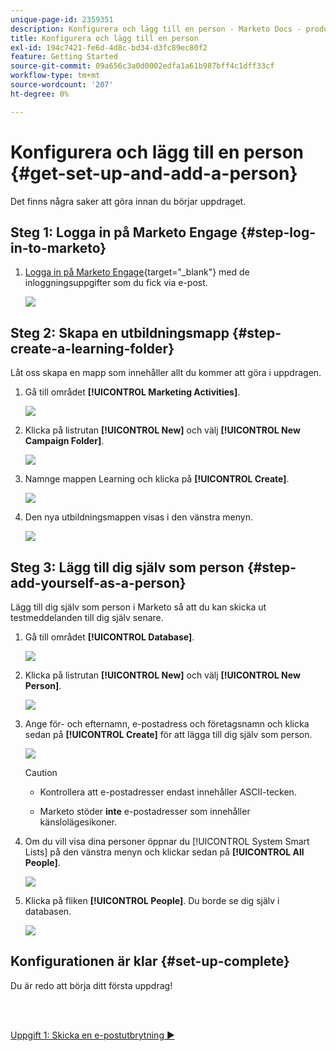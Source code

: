 ```yaml
---
unique-page-id: 2359351
description: Konfigurera och lägg till en person - Marketo Docs - produktdokumentation
title: Konfigurera och lägg till en person
exl-id: 194c7421-fe6d-4d8c-bd34-d3fc89ec80f2
feature: Getting Started
source-git-commit: 09a656c3a0d0002edfa1a61b987bff4c1dff33cf
workflow-type: tm+mt
source-wordcount: '207'
ht-degree: 0%

---
```


# Konfigurera och lägg till en person {#get-set-up-and-add-a-person}

Det finns några saker att göra innan du börjar uppdraget.

## Steg 1: Logga in på Marketo Engage {#step-log-in-to-marketo}

1. [Logga in på Marketo Engage](https://app.marketo.com){target="_blank"} med de inloggningsuppgifter som du fick via e-post.

   ![](assets/get-set-up-and-add-a-person-1.png)

## Steg 2: Skapa en utbildningsmapp {#step-create-a-learning-folder}

Låt oss skapa en mapp som innehåller allt du kommer att göra i uppdragen.

1. Gå till området **[!UICONTROL Marketing Activities]**.

   ![](assets/get-set-up-and-add-a-person-2.png)

1. Klicka på listrutan **[!UICONTROL New]** och välj **[!UICONTROL New Campaign Folder]**.

   ![](assets/get-set-up-and-add-a-person-3.png)

1. Namnge mappen Learning och klicka på **[!UICONTROL Create]**.

   ![](assets/get-set-up-and-add-a-person-4.png)

1. Den nya utbildningsmappen visas i den vänstra menyn.

   ![](assets/get-set-up-and-add-a-person-5.png)

## Steg 3: Lägg till dig själv som person {#step-add-yourself-as-a-person}

Lägg till dig själv som person i Marketo så att du kan skicka ut testmeddelanden till dig själv senare.

1. Gå till området **[!UICONTROL Database]**.

   ![](assets/get-set-up-and-add-a-person-6.png)

1. Klicka på listrutan **[!UICONTROL New]** och välj **[!UICONTROL New Person]**.

   ![](assets/get-set-up-and-add-a-person-7.png)

1. Ange för- och efternamn, e-postadress och företagsnamn och klicka sedan på **[!UICONTROL Create]** för att lägga till dig själv som person.

   ![](assets/get-set-up-and-add-a-person-8.png)

   >[!CAUTION]
   >
   >* Kontrollera att e-postadresser endast innehåller ASCII-tecken.
   >
   >* Marketo stöder **inte** e-postadresser som innehåller känslolägesikoner.

1. Om du vill visa dina personer öppnar du [!UICONTROL System Smart Lists] på den vänstra menyn och klickar sedan på **[!UICONTROL All People]**.

   ![](assets/get-set-up-and-add-a-person-9.png)

1. Klicka på fliken **[!UICONTROL People]**. Du borde se dig själv i databasen.

   ![](assets/get-set-up-and-add-a-person-10.png)

## Konfigurationen är klar {#set-up-complete}

Du är redo att börja ditt första uppdrag!

<br> 

[Uppgift 1: Skicka en e-postutbrytning ►](/help/marketo/getting-started/quick-wins/send-an-email.md)
